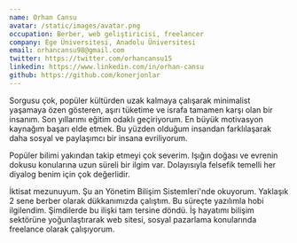 ```yaml
---
name: Orhan Cansu
avatar: /static/images/avatar.png
occupation: Berber, web geliştiricisi, freelancer 
company: Ege Üniversitesi, Anadolu Üniversitesi
email: orhancansu98@gmail.com
twitter: https://twitter.com/orhancansu15
linkedin: https://www.linkedin.com/in/orhan-cansu
github: https://github.com/konerjonlar
---
```


Sorgusu çok, popüler kültürden uzak kalmaya çalışarak minimalist yaşamaya özen gösteren, aşırı tüketime ve israfa tamamen karşı olan bir insanım. Son yıllarımı eğitim odaklı geçiriyorum. En büyük motivasyon kaynağım başarı elde etmek. Bu yüzden olduğum insandan farklılaşarak daha sosyal ve paylaşımcı bir insana evriliyorum.

Popüler bilimi yakından takip etmeyi çok severim. Işığın doğası ve evrenin dokusu konularına uzun süreli bir ilgim var. Dolayısıyla felsefik temelli her diyalog benim için çok değerlidir. 

İktisat mezunuyum. Şu an Yönetim Bilişim Sistemleri'nde okuyorum. Yaklaşık 2 sene berber olarak dükkanımızda çalıştım. Bu süreçte yazılımla hobi ilgilendim. Şimdilerde bu ilişki tam tersine döndü. İş hayatımı bilişim sektörüne yoğunlaştırarak web sitesi, sosyal pazarlama konularında freelance olarak çalışıyorum. 
